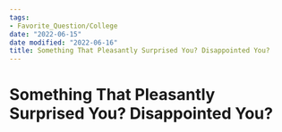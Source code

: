 ```yaml
---
tags:
- Favorite_Question/College
date: "2022-06-15"
date modified: "2022-06-16"
title: Something That Pleasantly Surprised You? Disappointed You?
---
```


# Something That Pleasantly Surprised You? Disappointed You?
